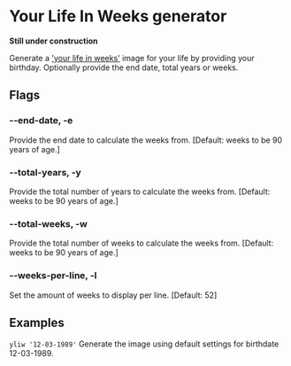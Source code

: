 # Your Life In Weeks generator

**Still under construction**

Generate a ['your life in weeks'](https://waitbutwhy.com/2014/05/life-weeks.html)
image for your life by providing your birthday. Optionally provide the end date,
total years or weeks.

## Flags
### --end-date, -e
Provide the end date to calculate the weeks from. [Default: weeks to be 90 years
of age.]

### --total-years, -y
Provide the total number of years to calculate the weeks from. [Default: weeks
to be 90 years of age.]

### --total-weeks, -w
Provide the total number of weeks to calculate the weeks from. [Default: weeks
to be 90 years of age.]

### --weeks-per-line, -l
Set the amount of weeks to display per line. [Default: 52]


## Examples

`yliw '12-03-1989'` 
Generate the image using default settings for birthdate 12-03-1989.

